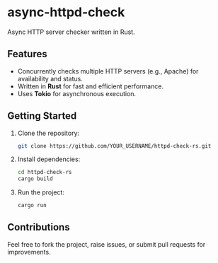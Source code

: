 # async-httpd-check

Async HTTP server checker written in Rust.

## Features
- Concurrently checks multiple HTTP servers (e.g., Apache) for availability and status.
- Written in **Rust** for fast and efficient performance.
- Uses **Tokio** for asynchronous execution.

## Getting Started

1. Clone the repository:
   ```sh
   git clone https://github.com/YOUR_USERNAME/httpd-check-rs.git
   ```
2. Install dependencies:
   ```sh
   cd httpd-check-rs
   cargo build
   ```
3. Run the project:
   ```sh
   cargo run
   ```

## Contributions

Feel free to fork the project, raise issues, or submit pull requests for improvements.